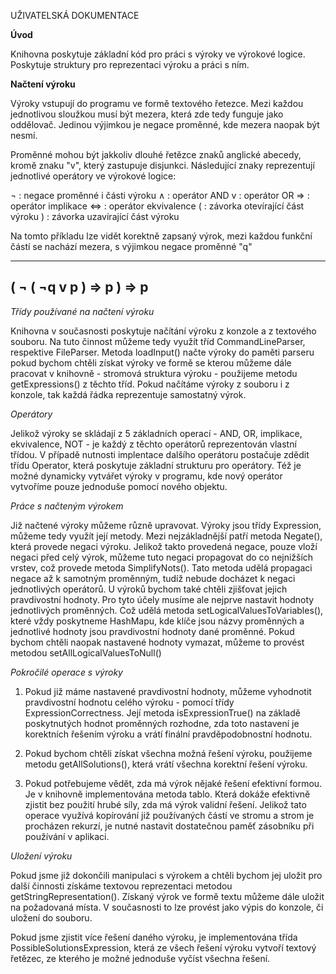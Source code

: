 UŽIVATELSKÁ DOKUMENTACE

**Úvod**

Knihovna poskytuje základní kód pro práci s výroky ve výrokové logice. Poskytuje struktury pro reprezentaci výroku a práci s ním.


**Načtení výroku**

Výroky vstupují do programu ve formě textového řetezce. Mezi každou jednotlivou sloužkou musí být mezera, která zde tedy funguje jako oddělovač. Jedinou výjimkou je negace proměnné, kde mezera naopak být nesmí.

Proměnné mohou být jakkoliv dlouhé řetězce znaků anglické abecedy, kromě znaku "v", který zastupuje disjunkci. Následující znaky reprezentují jednotlivé operátory ve výrokové logice:

¬ : negace proměnné i části výroku
∧ : operátor AND
v : operátor OR
=> : operátor implikace
<=> : operátor ekvivalence
( : závorka otevírající část výroku
) : závorka uzavírající část výroku

Na tomto příkladu lze vidět korektně zapsaný výrok, mezi každou funkční částí se nachází mezera, s výjimkou negace proměnné "q"

--------------------------
( ¬ ( ¬q v p ) => p ) => p
--------------------------

*Třídy používané na načtení výroku*

Knihovna v současnosti poskytuje načítání výroku z konzole a z textového souboru. Na tuto činnost můžeme tedy využít tříd CommandLineParser, respektive FileParser. Metoda loadInput() načte výroky do paměti parseru
pokud bychom chtěli získat výroky ve formě se kterou můžeme dále pracovat v knihovně - stromová struktura výroku - použijeme metodu getExpressions() z těchto tříd. Pokud načítáme výroky z souboru i z konzole, tak
každá řádka reprezentuje samostatný výrok.

*Operátory*

Jelikož výroky se skládají z 5 základních operací - AND, OR, implikace, ekvivalence, NOT - je každý z těchto operátorů reprezentován vlastní třídou. V případě nutnosti implentace dalšího operátoru postačuje zdědit třídu
Operator, která poskytuje základní strukturu pro operátory. Též je možné dynamicky vytvářet výroky v programu, kde nový operátor vytvoříme pouze jednoduše pomocí nového objektu.


*Práce s načteným výrokem*

Již načtené výroky můžeme různě upravovat. Výroky jsou třídy Expression, můžeme tedy využít její metody. Mezi nejzákladnější patří metoda Negate(), která provede negaci výroku. Jelikož takto provedená negace, pouze vloží
negaci před celý výrok, můžeme tuto negaci propagovat do co nejnižších vrstev, což provede metoda SimplifyNots(). Tato metoda udělá propagaci negace až k samotným proměnným, tudíž nebude docházet k negaci jednotlivých
operátorů. U výroků bychom také chtěli zjišťovat jejich pravdivostní hodnoty. Pro tyto účely musíme ale nejprve nastavit hodnoty jednotlivých proměnných. Což udělá metoda setLogicalValuesToVariables(), které vždy
poskytneme HashMapu, kde klíče jsou názvy proměnných a jednotlivé hodnoty jsou pravdivostní hodnoty dané proměnné. Pokud bychom chtěli naopak nastavené hodnoty vymazat, můžeme to provést metodou setAllLogicalValuesToNull()


*Pokročilé operace s výroky*

1) Pokud již máme nastavené pravdivostní hodnoty, můžeme vyhodnotit pravdivostní hodnotu celého výroku - pomocí třídy ExpressionCorrectness. Její metoda isExpressionTrue() na základě
poskytnutých hodnot proměnných rozhodne, zda toto nastavení je korektních řešením výroku a vrátí finální pravděpodobnostní hodnotu.

2) Pokud bychom chtěli získat všechna možná řešení výroku, použijeme metodu getAllSolutions(), která vrátí všechna korektní řešení výroku.

3) Pokud potřebujeme vědět, zda má výrok nějaké řešení efektivní formou. Je v knihovně implementována metoda tablo. Která dokáže efektivně zjistit bez použití hrubé síly, zda má výrok validní řešení. Jelikož tato operace
   využívá kopírování již používaných částí ve stromu a strom je procházen rekurzí, je nutné nastavit dostatečnou paměť zásobníku při používání v aplikaci.


*Uložení výroku*

Pokud jsme již dokončili manipulaci s výrokem a chtěli bychom jej uložit pro další činnosti získáme textovou reprezentaci metodou getStringRepresentation(). Získaný výrok ve formě textu můžeme dále uložit na požadovaná místa.
V současnosti to lze provést jako výpis do konzole, či uložení do souboru.

Pokud jsme zjistit více řešení daného výroku, je implementována třída PossibleSolutionsExpression, která ze všech řešení výroku vytvoří textový řetězec, ze kterého je možné jednoduše
vyčíst všechna řešení.
